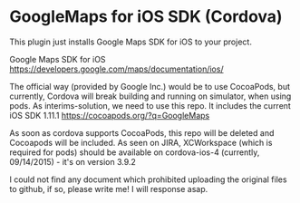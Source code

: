 GoogleMaps for iOS SDK (Cordova)
===============================
This plugin just installs Google Maps SDK for iOS to your project.

Google Maps SDK for iOS
https://developers.google.com/maps/documentation/ios/

The official way (provided by Google Inc.) would be to use CocoaPods, but currently, Cordova will break building and running on simulator, when using pods. As interims-solution, we need to use this repo. It includes the current iOS SDK 1.11.1
https://cocoapods.org/?q=GoogleMaps

As soon as cordova supports CocoaPods, this repo will be deleted and Cocoapods will be included. As seen on JIRA, XCWorkspace (which is required for pods) should be available on cordova-ios-4 (currently, 09/14/2015) - it's on version 3.9.2

I could not find any document which prohibited uploading the original files to github, if so, please write me! I will response asap.
